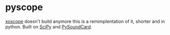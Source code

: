 # pyscope


[xoscope](http://xoscope.sourceforge.net/) doesn't build anymore
this is a remimplentation of it, shorter and in python.
Built on [SciPy](http://scipy.org) and [PySoundCard](https://github.com/bastibe/PySoundCard/).
